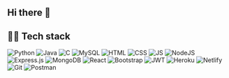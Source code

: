## Hi there 👋


## 🧑‍💻 Tech stack

<p>
  <img alt="Python" src="https://img.shields.io/badge/Python-%233776AB.svg?&style=for-the-badge&logo=python&logoColor=white"/>
  <img alt="Java" src="https://img.shields.io/badge/Java-ED8B00?style=for-the-badge&logo=java&logoColor=white"/>
 <img alt="C" src="https://img.shields.io/badge/C-00599C?style=for-the-badge&logo=c&logoColor=white"/>
 <img alt="MySQL" src="https://img.shields.io/badge/MySQL-00000F?style=for-the-badge&logo=mysql&logoColor=white"/>
 <img alt="HTML" src="https://img.shields.io/badge/HTML5-E34F26?style=for-the-badge&logo=html5&logoColor=white"/>
  <img alt="CSS" src="https://img.shields.io/badge/CSS-%231572B6.svg?&style=for-the-badge&logo=css3&logoColor=white"/>
  <img alt="JS" src ="https://img.shields.io/badge/Javascript-%23F7DF1E.svg?&style=for-the-badge&logo=javascript&logoColor=black"/>
  <img alt="NodeJS" src="https://img.shields.io/badge/Node%20JS-%23339933.svg?&style=for-the-badge&logo=node.js&logoColor=white"/>
 <img alt="Express.js" src="https://img.shields.io/badge/Express.js-404D59?style=for-the-badge"/>
 <img alt="MongoDB" src="https://img.shields.io/badge/MongoDB-4EA94B?style=for-the-badge&logo=mongodb&logoColor=white"/>
  <img alt="React" src="https://img.shields.io/badge/React-20232A?style=for-the-badge&logo=react&logoColor=61DAFB"/>
  <img alt="Bootstrap" src="https://img.shields.io/badge/Bootstrap-563D7C?style=for-the-badge&logo=bootstrap&logoColor=white"/>
 <img alt="JWT" src="https://img.shields.io/badge/JWT-000000?style=for-the-badge&logo=JSON%20web%20tokens&logoColor=white"/>
 <img alt="Heroku" src="https://img.shields.io/badge/Heroku-430098?style=for-the-badge&logo=heroku&logoColor=white"/>
 <img alt="Netlify" src="https://img.shields.io/badge/Netlify-00C7B7?style=for-the-badge&logo=netlify&logoColor=white"/>
  <img alt="Git" src="https://img.shields.io/badge/Git-%23F05032.svg?&style=for-the-badge&logo=git&logoColor=white"/>
  <img alt="Postman" src="https://img.shields.io/badge/Postman-FF6C37?style=for-the-badge&logo=Postman&logoColor=white"/>
 </p>
<!-- 
- 🔭 I’m currently working on ...
- 🌱 I’m currently learning ...
- 👯 I’m looking to collaborate on ...
- 🤔 I’m looking for help with ...
- 💬 Ask me about ...
- 📫 How to reach me: ...
- 😄 Pronouns: ...
- ⚡ Fun fact: ... -->

<!-- <img src="https://profile-counter.glitch.me/KRISHNA-git11/count.svg" ></img> -->

